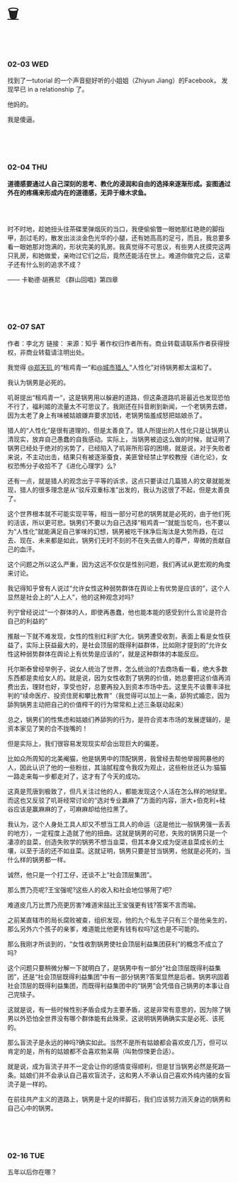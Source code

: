 # [🗑](https://yuliuu.com/BIN)

<br>

<br>

### 02-03 WED

找到了一tutorial 的一个声音挺好听的小姐姐（Zhiyun Jiang）的Facebook， 发现早已 in a relationship 了。

他妈的。

我是傻逼。

<br><br><br>

### 02-04 THU

**道德感要通过人自己深刻的思考、教化的浸润和自由的选择来逐渐形成。妄图通过外在的疼痛来形成内在的道德感，无异于缘木求鱼。**

<br>

<br>

时不时地，趁她扭头往茶碟里弹烟灰的当口，我便偷偷瞥一眼她那红艳艳的脚指甲，刮过毛的，散发出淡淡金色光华的小腿，还有她高高的足弓，而且，我总要多看一眼她那对饱满的，形状完美的乳房。我真觉得不可思议，有些男人抚摸完这两只乳房，和她做爱，亲吻过它们之后，竟然还能活在世上。难道你做完之后，这辈子还有什么别的追求不成？



—— 卡勒德·胡赛尼 《群山回唱》第四章

<br><br><br>

### 02-07 SAT

作者：李北方
链接：
来源：知乎
著作权归作者所有。商业转载请联系作者获得授权，非商业转载请注明出处。



我觉得 [@郑天玑 ](http://www.zhihu.com/people/7ecc331b2342c9aefd3e26997519ecd4)的“租鸡青一“和[@城市猎人 ](http://www.zhihu.com/people/1a40d2e99ed2e10e3738d9f47aa126bc)“人性化”对待锅男都太温和了。

我认为锅男是必死的。

叽哥提出“租鸡青一“，这是锅男用以躲避的道路，但这条道路叽哥最近也发现恐怕不行了，福利姬的流量太不可思议了。我刚还在抖音刷到新闻，一个老锅男去嫖，因为太老了身上有味被姑娘嫌弃要求加钱，老锅男恼羞成怒把姑娘杀了。

猎人的“人性化”是很有道理的，但是太善良了。猎人所提出的人性化只是让锅男认清现实，放弃自己愚蠢的自我感动。实际上，当锅男被迫这么做的时候，就证明了锅男已经处于绝对的劣势了，已经陷入了叽哥所形容的困境，就是说，对于失败者来说，不主动出击，结果只有被逐渐蚕食，美匪曾经禁止学校教授《进化论》，女权恐怖分子收拾不了《进化心理学》么?

还有一点，就是猎人的观念出于平等的诉求，这点只要读过几篇猎人的文章就能发现，猎人的很多理念是从“驳斥双重标准”出发的，我认为这很了不起，但是太善良了。

这个世界根本就不可能实现平等，相当一部分可悲的锅男就是必死的，由于他们死的活该，所以更可悲。锅男们不要以为自己选择“租鸡青一”就能当鸵鸟，也不要以为“人性化”就能满足自己爹味的幻想，锅男被吃干抹净后淘汰是大势所趋，在过去、现在、未来都是如此，锅男们无时不刻的不在失去做人的尊严，卑微的贡献自己的血汗。

这个问题之所以这么严重，因为这远不仅仅是性别问题，我们再试从更宏观的角度来讨论。

我记得知乎曾有人说过“允许女性这种弱势群体在舆论上有优势是应该的”，这个人显然是社会上的“人上人”，他的这种观念对吗?

列宁曾经说过“一个群体的人，即使再愚蠢，他也能本能的感受到什么言论是符合自己的利益的”

推敲一下就不难发现，女性的性别红利扩大化，锅男遭受收割，表面上看是女性获益了，实际上获益最大的，是社会顶层的既得利益群体，比如刚才提到的“允许女性这种弱势群体在舆论上有优势是应该的”，就是这种群体的本能反应。

托尔斯泰曾经举例子，说女人统治了世界，怎么统治的?去商场看一看，绝大多数东西都是卖给女人的。就是说，因为女性收割了锅男的价值，她总要把这价值再消费出去，理财也好，享受也好，总要再投入到资本市场中去。这里先不谈曹丰泽批判的“续命医疗、投资住房和攀比教育”（我觉得可以加上一条，舔狗式婚恋，因为舔狗锅男主动把自己的价值榨干的行为常常和上述三条联动起来）

总之，锅男们的性焦虑和姑娘们养舔狗的行为，是符合资本市场的发展逻辑的，是资本家见了笑的合不拢嘴的！

但是实际上，我们很容易发现现实却会出现巨大的偏差。

比如众所周知的北美阉猫，他是锅男中的顶配锅男，我曾经去帮他举报网暴他的人，因此认识了他的一些粉丝，其油腻程度令我叹为观止，这些粉丝还认为:猫猫一路走来每一步都走对了，这才有了今天的成功。

这真是荒唐到极致了，但凡关注过他的人，都能发现这个人活在怎么样的地狱里。而这也又反驳了叽哥经常讨论的“选对专业赢麻了”方面的内容，浙大+伯克利+硅谷应该是赢麻麻的了，可麻麻却给他拉黑了。

我认为，这个人身处工具人却又不想当工具人的命运（这是他比一般锅男强一丢丢的地方），一定程度上造就了他的扭曲。这就是锅男的可悲，失败的锅男只是一个凄凉的韭菜，创造失败学的锅男不想当韭菜，但其本身又成为促进韭菜成长的土壤，以至于活的还不如韭菜。这就证明，锅男只要是甘当锅男，他就是必死的，当什么样的锅男都一样。

诚然，他只是一个打工仔，还谈不上“社会顶层集团”。

那么贾乃亮呢?王宝强呢?这些人的收入和社会地位够用了吧?

难道皮几万比贾乃亮更厉害?难道宋喆比王宝强更有钱?答案不言而喻。

之前某直辖市的局长腐败被查，组织发现，他的九个私生子只有三个是他亲生的，那么另外六个孩子的亲爹，难道能比他更有钱有权吗?这也是不可能的。

那么我刚才所谈到的，“女性收割锅男使社会顶层利益集团获利”的概念不成立了吗?

这个问题只要稍微分解一下就明白了，是锅男中有一部分“社会顶层既得利益集团”，还是“社会顶层既得利益集团”中有一部分锅男?答案显然是后者。锅男巩固着社会顶层的既得利益集团，而既得利益集团中的“锅男”会凭借自己锅男的本事让自己完犊子。

这就是说，有一些时候性别矛盾会成为主要矛盾，这是非常有意思的，因为除了锅男以外恐怕全世界没有哪个群体能有此殊荣，这说明锅男确确实实是必死、该死的。

那么盲流子是永远的神吗?确实如此。当然不是所有姑娘都会喜欢皮几万，但可以肯定的是，所有的姑娘都不会喜欢勃呆萌（叫勃惊悚更合适）。

就是说，成为盲流子并不一定会让你的感情变得顺利，但是甘当锅男必然是死路一条。姑娘们并不会承认自己喜欢盲流子，这和男人不承认自己喜欢外纯内骚的女盲流子是一样的。

在前往共产主义的道路上，锅男是十足的绊脚石，我们应该努力消灭身边的锅男和自己心中的锅男。

<br><br><br>

### 02-16 TUE

五年以后你在哪？




